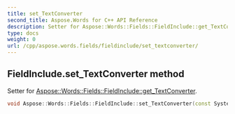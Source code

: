 ```yaml
---
title: set_TextConverter
second_title: Aspose.Words for C++ API Reference
description: Setter for Aspose::Words::Fields::FieldInclude::get_TextConverter. 
type: docs
weight: 0
url: /cpp/aspose.words.fields/fieldinclude/set_textconverter/
---
```

## FieldInclude.set_TextConverter method


Setter for [Aspose::Words::Fields::FieldInclude::get_TextConverter](../get_textconverter/).

```cpp
void Aspose::Words::Fields::FieldInclude::set_TextConverter(const System::String &value)
```


